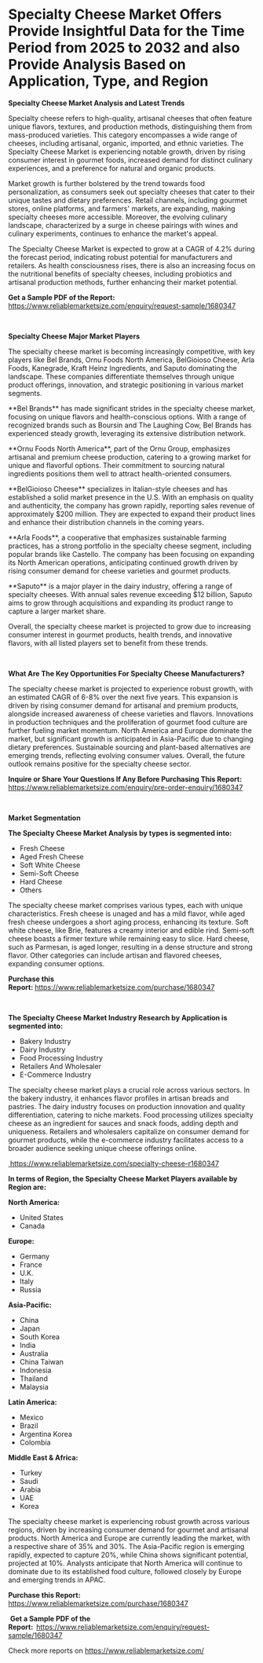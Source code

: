 <p><h1>Specialty Cheese Market Offers Provide Insightful Data for the Time Period from 2025 to 2032 and also Provide Analysis Based on Application, Type, and Region</h1></p><p><strong>Specialty Cheese Market Analysis and Latest Trends</strong></p>
<p><p>Specialty cheese refers to high-quality, artisanal cheeses that often feature unique flavors, textures, and production methods, distinguishing them from mass-produced varieties. This category encompasses a wide range of cheeses, including artisanal, organic, imported, and ethnic varieties. The Specialty Cheese Market is experiencing notable growth, driven by rising consumer interest in gourmet foods, increased demand for distinct culinary experiences, and a preference for natural and organic products.</p><p>Market growth is further bolstered by the trend towards food personalization, as consumers seek out specialty cheeses that cater to their unique tastes and dietary preferences. Retail channels, including gourmet stores, online platforms, and farmers' markets, are expanding, making specialty cheeses more accessible. Moreover, the evolving culinary landscape, characterized by a surge in cheese pairings with wines and culinary experiments, continues to enhance the market's appeal.</p><p>The Specialty Cheese Market is expected to grow at a CAGR of 4.2% during the forecast period, indicating robust potential for manufacturers and retailers. As health consciousness rises, there is also an increasing focus on the nutritional benefits of specialty cheeses, including probiotics and artisanal production methods, further enhancing their market potential.</p></p>
<p><strong>Get a Sample PDF of the Report:&nbsp;</strong> <a href="https://www.reliablemarketsize.com/enquiry/request-sample/1680347?utm_campaign=1131&utm_medium=2&utm_source=Github&utm_content=ia&utm_term=14022025&utm_id=specialty-cheese">https://www.reliablemarketsize.com/enquiry/request-sample/1680347</a></p>
<p>&nbsp;</p>
<p><strong>Specialty Cheese Major Market Players</strong></p>
<p><p>The specialty cheese market is becoming increasingly competitive, with key players like Bel Brands, Ornu Foods North America, BelGioioso Cheese, Arla Foods, Kanegrade, Kraft Heinz Ingredients, and Saputo dominating the landscape. These companies differentiate themselves through unique product offerings, innovation, and strategic positioning in various market segments.</p><p>**Bel Brands** has made significant strides in the specialty cheese market, focusing on unique flavors and health-conscious options. With a range of recognized brands such as Boursin and The Laughing Cow, Bel Brands has experienced steady growth, leveraging its extensive distribution network.</p><p>**Ornu Foods North America**, part of the Ornu Group, emphasizes artisanal and premium cheese production, catering to a growing market for unique and flavorful options. Their commitment to sourcing natural ingredients positions them well to attract health-oriented consumers.</p><p>**BelGioioso Cheese** specializes in Italian-style cheeses and has established a solid market presence in the U.S. With an emphasis on quality and authenticity, the company has grown rapidly, reporting sales revenue of approximately $200 million. They are expected to expand their product lines and enhance their distribution channels in the coming years.</p><p>**Arla Foods**, a cooperative that emphasizes sustainable farming practices, has a strong portfolio in the specialty cheese segment, including popular brands like Castello. The company has been focusing on expanding its North American operations, anticipating continued growth driven by rising consumer demand for cheese varieties and gourmet products.</p><p>**Saputo** is a major player in the dairy industry, offering a range of specialty cheeses. With annual sales revenue exceeding $12 billion, Saputo aims to grow through acquisitions and expanding its product range to capture a larger market share.</p><p>Overall, the specialty cheese market is projected to grow due to increasing consumer interest in gourmet products, health trends, and innovative flavors, with all listed players set to benefit from these trends.</p></p>
<p>&nbsp;</p>
<p><strong>What Are The Key Opportunities For Specialty Cheese Manufacturers?</strong></p>
<p><p>The specialty cheese market is projected to experience robust growth, with an estimated CAGR of 6-8% over the next five years. This expansion is driven by rising consumer demand for artisanal and premium products, alongside increased awareness of cheese varieties and flavors. Innovations in production techniques and the proliferation of gourmet food culture are further fueling market momentum. North America and Europe dominate the market, but significant growth is anticipated in Asia-Pacific due to changing dietary preferences. Sustainable sourcing and plant-based alternatives are emerging trends, reflecting evolving consumer values. Overall, the future outlook remains positive for the specialty cheese sector.</p></p>
<p><strong>Inquire or Share Your Questions If Any Before Purchasing This Report:</strong> <a href="https://www.reliablemarketsize.com/enquiry/pre-order-enquiry/1680347?utm_campaign=1131&utm_medium=2&utm_source=Github&utm_content=ia&utm_term=14022025&utm_id=specialty-cheese">https://www.reliablemarketsize.com/enquiry/pre-order-enquiry/1680347</a></p>
<p>&nbsp;</p>
<p><strong>Market Segmentation</strong></p>
<p><strong>The Specialty Cheese Market Analysis by types is segmented into:</strong></p>
<p><ul><li>Fresh Cheese</li><li>Aged Fresh Cheese</li><li>Soft White Cheese</li><li>Semi-Soft Cheese</li><li>Hard Cheese</li><li>Others</li></ul></p>
<p><p>The specialty cheese market comprises various types, each with unique characteristics. Fresh cheese is unaged and has a mild flavor, while aged fresh cheese undergoes a short aging process, enhancing its texture. Soft white cheese, like Brie, features a creamy interior and edible rind. Semi-soft cheese boasts a firmer texture while remaining easy to slice. Hard cheese, such as Parmesan, is aged longer, resulting in a dense structure and strong flavor. Other categories can include artisan and flavored cheeses, expanding consumer options.</p></p>
<p><strong>Purchase this Report:&nbsp;</strong><a href="https://www.reliablemarketsize.com/purchase/1680347?utm_campaign=1131&utm_medium=2&utm_source=Github&utm_content=ia&utm_term=14022025&utm_id=specialty-cheese">https://www.reliablemarketsize.com/purchase/1680347</a></p>
<p>&nbsp;</p>
<p><strong>The Specialty Cheese Market Industry Research by Application is segmented into:</strong></p>
<p><ul><li>Bakery Industry</li><li>Dairy Industry</li><li>Food Processing Industry</li><li>Retailers And Wholesaler</li><li>E-Commerce Industry</li></ul></p>
<p><p>The specialty cheese market plays a crucial role across various sectors. In the bakery industry, it enhances flavor profiles in artisan breads and pastries. The dairy industry focuses on production innovation and quality differentiation, catering to niche markets. Food processing utilizes specialty cheese as an ingredient for sauces and snack foods, adding depth and uniqueness. Retailers and wholesalers capitalize on consumer demand for gourmet products, while the e-commerce industry facilitates access to a broader audience seeking unique cheese offerings online.</p></p>
<p><a href="https://www.reliablemarketsize.com/specialty-cheese-r1680347?utm_campaign=1131&utm_medium=2&utm_source=Github&utm_content=ia&utm_term=14022025&utm_id=specialty-cheese">&nbsp;https://www.reliablemarketsize.com/specialty-cheese-r1680347</a></p>
<p><strong>In terms of Region, the Specialty Cheese Market Players available by Region are:</strong></p>
<p>
    <p> <strong> North America: </strong>
        <ul>
            <li>United States</li>
            <li>Canada</li>
        </ul>
        </p> 
    <p> <strong> Europe: </strong>
        <ul>
            <li>Germany</li>
            <li>France</li>
            <li>U.K.</li>
            <li>Italy</li>
            <li>Russia</li>
        </ul>
        </p> 
    <p> <strong> Asia-Pacific: </strong>
        <ul>
            <li>China</li>
            <li>Japan</li>
            <li>South Korea</li>
            <li>India</li>
            <li>Australia</li>
            <li>China Taiwan</li>
            <li>Indonesia</li>
            <li>Thailand</li>
            <li>Malaysia</li>
        </ul>
        </p> 
    <p> <strong> Latin America: </strong>
        <ul>
            <li>Mexico</li>
            <li>Brazil</li>
            <li>Argentina Korea</li>
            <li>Colombia</li>
        </ul>
        </p> 
    <p> <strong> Middle East & Africa: </strong>
        <ul>
            <li>Turkey</li>
            <li>Saudi</li>
            <li>Arabia</li>
            <li>UAE</li>
            <li>Korea</li>
        </ul>
    </p>
    </p>
<p><p>The specialty cheese market is experiencing robust growth across various regions, driven by increasing consumer demand for gourmet and artisanal products. North America and Europe are currently leading the market, with a respective share of 35% and 30%. The Asia-Pacific region is emerging rapidly, expected to capture 20%, while China shows significant potential, projected at 10%. Analysts anticipate that North America will continue to dominate due to its established food culture, followed closely by Europe and emerging trends in APAC.</p></p>
<p><strong>Purchase this Report: </strong><a href="https://www.reliablemarketsize.com/purchase/1680347?utm_campaign=1131&utm_medium=2&utm_source=Github&utm_content=ia&utm_term=14022025&utm_id=specialty-cheese">https://www.reliablemarketsize.com/purchase/1680347</a></p>
<p>&nbsp;<strong>Get a Sample PDF of the Report:&nbsp;&nbsp;</strong><a href="https://www.reliablemarketsize.com/enquiry/request-sample/1680347?utm_campaign=1131&utm_medium=2&utm_source=Github&utm_content=ia&utm_term=14022025&utm_id=specialty-cheese">https://www.reliablemarketsize.com/enquiry/request-sample/1680347</a></p>
<p><strong></strong></p>
<p>Check more reports on <a href="https://www.reliablemarketsize.com/?utm_campaign=1131&utm_medium=2&utm_source=Github&utm_content=ia&utm_term=14022025&utm_id=specialty-cheese">https://www.reliablemarketsize.com/</a></p>